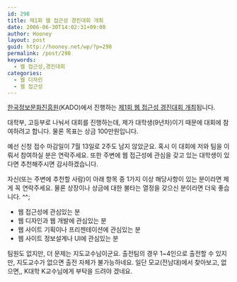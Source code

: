 ```yaml
---
id: 298
title: 제1회 웹 접근성 경진대회 개최
date: 2006-06-30T14:02:31+09:00
author: Hooney
layout: post
guid: http://hooney.net/wp/?p=298
permalink: /post/298
keywords:
  - 웹 접근성,경진대회
categories:
  - 웹 디자인
  - 웹 접근성
---
```

[한국정보문화진흥원](http://www.kado.or.kr/)(KADO)에서 진행하는 [제1회 웹 접근성 경진대회 개최](http://www.kado.or.kr/index.aspx?PortalID=ko&MenuID=0510041148577451&template=Default&control=View.ascx&seq=13335&idx=1)됩니다. 

대학부, 고등부로 나눠서 대회를 진행하는데, 제가 대학생(9년차)이기 때문에 대회에 참여하려고 합니다. 물론 목표는 상금 100만원입니다.

예선 신청 접수 마감일이 7월 13일로 2주도 남지 않았군요. 혹시 이 대회에 저와 팀을 이뤄서 참여하실 분은 연락주세요. 또한 주변에 웹 접근성에 관심을 갖고 있는 대학생이 있다면 추천해주시면 감사하겠습니다.

자신(또는 주변에 추천할 사람)이 아래 항목 중 1가지 이상 해당사항이 있는 분이라면 제게 꼭 연락주세요. 물론 상장이나 상금에 대한 불타는 열정을 갖으신 분이라면 더욱 좋습니다. ^^;

  * 웹 접근성에 관심있는 분
  * 웹 디자인과 웹 개발에 관심있는 분
  * 웹 사이트 기획이나 프리젠테이션에 관심있는 분
  * 웹 사이트 정보설계나 UI에 관심있는 분

팀원도 없지만, 더 문제는 지도교수님이군요. 출전팀의 경우 1~4인으로 출전할 수 있지만, 지도교수가 없으면 출전 자체가 불가능하네요. 일단 모교(전남대)에서 찾아보고, 없으면,, K대학 K교수님에게 부탁을 드려야 겠네요.